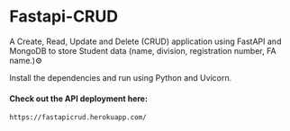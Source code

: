 # Fastapi-CRUD

A Create, Read, Update and Delete (CRUD) application using FastAPI and MongoDB to store Student data (name, division, registration number, FA name.)⚙️

Install the dependencies and run using Python and Uvicorn.

#### Check out the API deployment here: 
```https://fastapicrud.herokuapp.com/```






